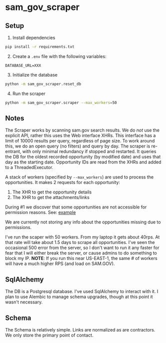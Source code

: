 # sam_gov_scraper

## Setup

1. Install dependencies

```bash
pip install -r requirements.txt
```
2. Create a `.env` file with the following variables:

```
DATABASE_URL=XXX
```
3. Initialize the database

```bash
python -m sam_gov_scraper.reset_db
```

4. Run the scraper

```bash
python -m sam_gov_scraper.scraper --max_workers=50
```

## Notes
The Scraper works by scanning sam.gov search results. We do *not* use the explicit API, rather this uses the Web interface XHRs.
This interface has a limit of 10000 results per query, regardless of page size. To work around this, we do an open query (no filters) and query by day.
The scraper is re-entrant, with only minimal redundancy if stopped and restarted. It queries the DB for the oldest recorded opportunity (by modified date) and uses that day as the starting date.
Opportunity IDs are read from the XHRs and added to a ThreadedExecutor.

A stack of workers (specified by `--max_workers`) are used to process the opportunities.
It makes 2 requests for each opportunity:
1. The XHR to get the opportunity details
2. The XHR to get the attachments/links

During #1 we discover that some opportunities are not accessible for permission reasons.
See: [example](https://sam.gov/api/prod/opps/v2/opportunities/74552?random=1737005582919)

We are currently not storing any info about the opportunities missing due to permissions.

I've run the scaper with 50 workers. From my laptop it gets about 40rps. At that rate will take about 1.5 days to scrape all opportunities.
I've seen the occasional 500 error from the server, so I don't want to run it any faster for fear that I will either break the server, or cause admins to do something to block my IP.
**NOTE**: If you run this near US-EAST-1, the same # of workers will have a much higher RPS (and load on SAM.GOV).

## SqlAlchemy
The DB is a Postgresql database. I've used SqlAlchemy to interact with it. I plan to use Alembic to manage schema upgrades, though at this point it wasn't necessary.

## Schema
The Schema is relatively simple. Links are normalized as are contractors.
We only store the primary point of contact.


